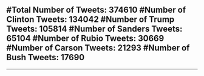 #Total Number of Tweets: 374610 
#Number of Clinton Tweets: 134042
#Number of Trump Tweets: 105814
#Number of Sanders Tweets: 65104
#Number of Rubio Tweets: 30669
#Number of Carson Tweets: 21293
#Number of Bush Tweets: 17690
---
---
